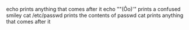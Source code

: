 echo prints anything that comes after it
echo "\"(Ôo)'" prints a confused smiley
cat /etc/passwd prints the contents of passwd
cat prints anything that comes after it
